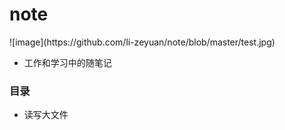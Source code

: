 # note

<p>![image](https://github.com/li-zeyuan/note/blob/master/test.jpg)

- 工作和学习中的随笔记
### 目录
- 读写大文件